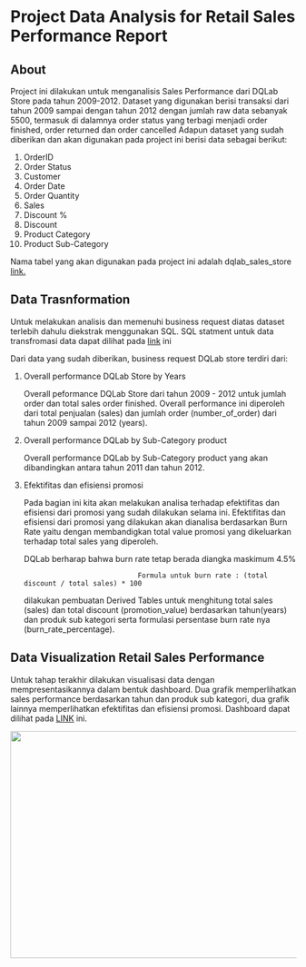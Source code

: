 # Project Data Analysis for Retail Sales Performance Report
## About

Project ini dilakukan untuk menganalisis Sales Performance dari DQLab Store pada tahun 2009-2012. Dataset yang digunakan berisi transaksi dari tahun 2009 sampai dengan tahun 2012 dengan jumlah raw data sebanyak 5500, termasuk di dalamnya order status yang terbagi menjadi order finished, order returned dan order cancelled
Adapun dataset yang sudah diberikan dan akan digunakan pada project ini berisi data sebagai berikut:
1.	OrderID
2.	Order Status
3.	Customer
4.	Order Date
5.	Order Quantity
6.	Sales
7.	Discount %
8.	Discount
9.	Product Category
10.	Product Sub-Category

Nama tabel yang akan digunakan pada project ini adalah dqlab_sales_store <a href="https://github.com/glalitaf/Project-Data-Analysis-for-Retail-Sales-Performance-Report/blob/main/Data/Dataset/dqlab_sales_store.xlsx">link.</a>

## Data Trasnformation
Untuk melakukan analisis dan memenuhi business request diatas dataset terlebih dahulu diekstrak menggunakan SQL. 
SQL statment untuk data  transfromasi data dapat dilihat pada <a href="https://github.com/glalitaf/Project-Data-Analysis-for-Retail-Sales-Performance-Report/blob/main/Data/Dataset/dqlab_sales_store.xlsx">link</a> ini

Dari data yang sudah diberikan, business request DQLab store terdiri dari:

1. Overall performance DQLab Store by Years

    Overall peformance DQLab Store dari tahun 2009 - 2012 untuk jumlah order dan total sales order finished. Overall performance ini diperoleh dari total penjualan (sales) dan jumlah order (number_of_order) dari tahun 2009 sampai 2012 (years). 
 
2. Overall performance DQLab by Sub-Category product

    Overall performance DQLab by Sub-Category product yang akan dibandingkan antara tahun 2011 dan tahun 2012.
    
3. Efektifitas dan efisiensi promosi

    Pada bagian ini kita akan melakukan analisa terhadap efektifitas dan efisiensi dari promosi yang sudah dilakukan selama ini. Efektifitas dan efisiensi dari promosi yang dilakukan akan dianalisa berdasarkan Burn Rate yaitu dengan membandigkan total value promosi yang dikeluarkan terhadap total sales yang diperoleh.

    DQLab berharap bahwa burn rate tetap berada diangka maskimum 4.5%
   
                                   Formula untuk burn rate : (total discount / total sales) * 100
    dilakukan pembuatan Derived Tables untuk menghitung total sales (sales) dan total discount (promotion_value) berdasarkan tahun(years) dan produk sub kategori serta formulasi persentase burn rate nya (burn_rate_percentage).
    

## Data Visualization Retail Sales Performance 
Untuk tahap terakhir dilakukan visualisasi data dengan mempresentasikannya dalam bentuk dashboard.  Dua grafik memperlihatkan sales performance berdasarkan tahun dan produk sub kategori, dua grafik lainnya memperlihatkan efektifitas dan efisiensi promosi.  Dashboard dapat dilihat pada 
<a href="https://public.tableau.com/profile/griya.lalita.f#!/vizhome/SalesPerformanceDashboard_16171963851880/Dashboard1?publish=yes">LINK</a> ini.

<p align="center">
  <img src="https://user-images.githubusercontent.com/80236012/113165038-da816080-926b-11eb-8a5c-aa33d0f7b6c9.png"width="600" height="400">
</p>


     
